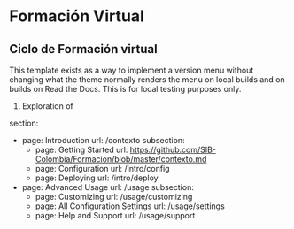 # Formación Virtual
## Ciclo de Formación virtual


This template exists as a way to implement a version menu without changing what
the theme normally renders the menu on local builds and on builds on Read the
Docs. This is for local testing purposes only.



1. Exploration of

section:
  - page: Introduction
    url: /contexto
    subsection:
      - page: Getting Started
        url: https://github.com/SIB-Colombia/Formacion/blob/master/contexto.md
      - page: Configuration
        url: /intro/config
      - page: Deploying
        url: /intro/deploy
  - page: Advanced Usage
    url: /usage
    subsection:
      - page: Customizing
        url: /usage/customizing
      - page: All Configuration Settings
        url: /usage/settings
      - page: Help and Support
        url: /usage/support
